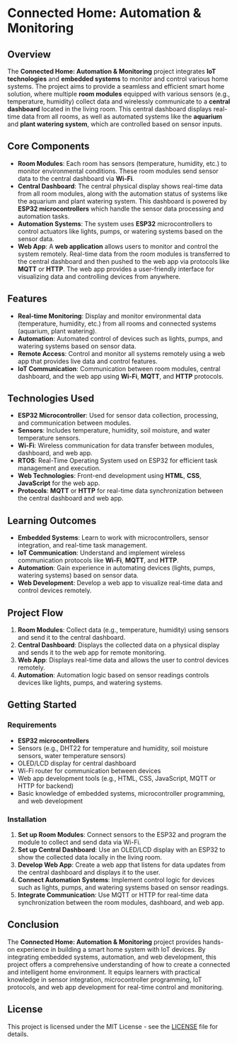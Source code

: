 # Connected Home: Automation & Monitoring

## Overview
The **Connected Home: Automation & Monitoring** project integrates **IoT technologies** and **embedded systems** to monitor and control various home systems. The project aims to provide a seamless and efficient smart home solution, where multiple **room modules** equipped with various sensors (e.g., temperature, humidity) collect data and wirelessly communicate to a **central dashboard** located in the living room. This central dashboard displays real-time data from all rooms, as well as automated systems like the **aquarium** and **plant watering system**, which are controlled based on sensor inputs.

## Core Components
- **Room Modules**: Each room has sensors (temperature, humidity, etc.) to monitor environmental conditions. These room modules send sensor data to the central dashboard via **Wi-Fi**.
- **Central Dashboard**: The central physical display shows real-time data from all room modules, along with the automation status of systems like the aquarium and plant watering system. This dashboard is powered by **ESP32 microcontrollers** which handle the sensor data processing and automation tasks.
- **Automation Systems**: The system uses **ESP32** microcontrollers to control actuators like lights, pumps, or watering systems based on the sensor data.
- **Web App**: A **web application** allows users to monitor and control the system remotely. Real-time data from the room modules is transferred to the central dashboard and then pushed to the web app via protocols like **MQTT** or **HTTP**. The web app provides a user-friendly interface for visualizing data and controlling devices from anywhere.

## Features
- **Real-time Monitoring**: Display and monitor environmental data (temperature, humidity, etc.) from all rooms and connected systems (aquarium, plant watering).
- **Automation**: Automated control of devices such as lights, pumps, and watering systems based on sensor data.
- **Remote Access**: Control and monitor all systems remotely using a web app that provides live data and control features.
- **IoT Communication**: Communication between room modules, central dashboard, and the web app using **Wi-Fi**, **MQTT**, and **HTTP** protocols.

## Technologies Used
- **ESP32 Microcontroller**: Used for sensor data collection, processing, and communication between modules.
- **Sensors**: Includes temperature, humidity, soil moisture, and water temperature sensors.
- **Wi-Fi**: Wireless communication for data transfer between modules, dashboard, and web app.
- **RTOS**: Real-Time Operating System used on ESP32 for efficient task management and execution.
- **Web Technologies**: Front-end development using **HTML**, **CSS**, **JavaScript** for the web app.
- **Protocols**: **MQTT** or **HTTP** for real-time data synchronization between the central dashboard and web app.

## Learning Outcomes
- **Embedded Systems**: Learn to work with microcontrollers, sensor integration, and real-time task management.
- **IoT Communication**: Understand and implement wireless communication protocols like **Wi-Fi**, **MQTT**, and **HTTP**.
- **Automation**: Gain experience in automating devices (lights, pumps, watering systems) based on sensor data.
- **Web Development**: Develop a web app to visualize real-time data and control devices remotely.
  
## Project Flow
1. **Room Modules**: Collect data (e.g., temperature, humidity) using sensors and send it to the central dashboard.
2. **Central Dashboard**: Displays the collected data on a physical display and sends it to the web app for remote monitoring.
3. **Web App**: Displays real-time data and allows the user to control devices remotely.
4. **Automation**: Automation logic based on sensor readings controls devices like lights, pumps, and watering systems.

## Getting Started
### Requirements
- **ESP32 microcontrollers**
- Sensors (e.g., DHT22 for temperature and humidity, soil moisture sensors, water temperature sensors)
- OLED/LCD display for central dashboard
- Wi-Fi router for communication between devices
- Web app development tools (e.g., HTML, CSS, JavaScript, MQTT or HTTP for backend)
- Basic knowledge of embedded systems, microcontroller programming, and web development

### Installation
1. **Set up Room Modules**: Connect sensors to the ESP32 and program the module to collect and send data via Wi-Fi.
2. **Set up Central Dashboard**: Use an OLED/LCD display with an ESP32 to show the collected data locally in the living room.
3. **Develop Web App**: Create a web app that listens for data updates from the central dashboard and displays it to the user.
4. **Connect Automation Systems**: Implement control logic for devices such as lights, pumps, and watering systems based on sensor readings.
5. **Integrate Communication**: Use MQTT or HTTP for real-time data synchronization between the room modules, dashboard, and web app.

## Conclusion
The **Connected Home: Automation & Monitoring** project provides hands-on experience in building a smart home system with IoT devices. By integrating embedded systems, automation, and web development, this project offers a comprehensive understanding of how to create a connected and intelligent home environment. It equips learners with practical knowledge in sensor integration, microcontroller programming, IoT protocols, and web app development for real-time control and monitoring.

## License
This project is licensed under the MIT License - see the [LICENSE](LICENSE) file for details.
